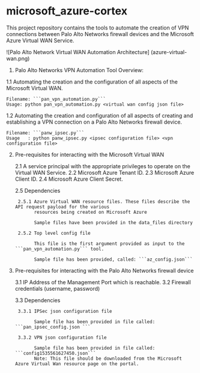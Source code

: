 # microsoft_azure-cortex
This project repository contains the tools to automate the creation of VPN connections between Palo Alto Networks firewall devices and the Microsoft Azure Virtual WAN Service. 

![Palo Alto Network Virtual WAN Automation Architecture] (azure-virtual-wan.png)

1. Palo Alto Networks VPN Automation Tool Overview:

1.1 Automating the creation and the configuration of all aspects of the Microsoft Virtual WAN.

    Filename: ```pan_vpn_automation.py```
    Usage: python pan_vpn_automation.py <virtual wan config json file>  

1.2 Automating the creation and configuration of all aspects of creating and establishing a VPN connection 
    on a Palo Alto Networks firewall device.

    Filename: ```panw_ipsec.py```
    Usage   : python panw_ipsec.py <ipsec configuration file> <vpn configuration file>

2. Pre-requisites for interacting with the Microsoft Virtual WAN

    2.1 A service principal with the appropriate privileges to operate on the Virtual WAN Service. 
    2.2 Microsoft Azure Tenant ID.
    2.3 Microsoft Azure Client ID.
    2.4 Microsoft Azure Client Secret. 

    2.5 Dependencies 

        2.5.1 Azure Virtual WAN resource files. These files describe the API request payload for the various 
              resources being created on Microsoft Azure 

              Sample files have been provided in the data_files directory

        2.5.2 Top level config file

              This file is the first argument provided as input to the ```pan_vpn_automation.py``` tool. 

              Sample file has been provided, called: ```az_config.json``` 


3. Pre-requisites for interacting with the Palo Alto Networks firewall device  

    3.1 IP Address of the Management Port which is reachable.
    3.2 Firewall credentials (username, password)

    3.3 Dependencies 

        3.3.1 IPSec json configuration file
              
              Sample file has been provided in file called: ```pan_ipsec_config.json ```

        3.3.2 VPN json configuration file 

              Sample file has been provided in file called: ```config1535561627450.json```
              Note: This file should be downloaded from the Microsoft Azure Virtual Wan resource page on the portal. 
